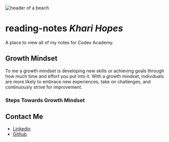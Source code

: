 ![header of a beach](https://fraserisland-australia.com/wp-content/uploads/2016/11/8.Fraser-Island-Beaches-Header.jpg)

# __reading-notes__ _Khari Hopes_
A place to view all of my notes for Codex Academy.

## Growth Mindset
To me a growth mindset is developing new skills or achieving goals through how much time and effort you put into it. With a growth mindset, individuals are more likely to embrace new experiences, take on challenges, and continuously strive for improvement.

### Steps Towards Growth Mindset

## __Contact Me__
- [Linkedin](https://www.linkedin.com/in/kharihopes/)
- [Github](https://github.com/khari-hopes/)

